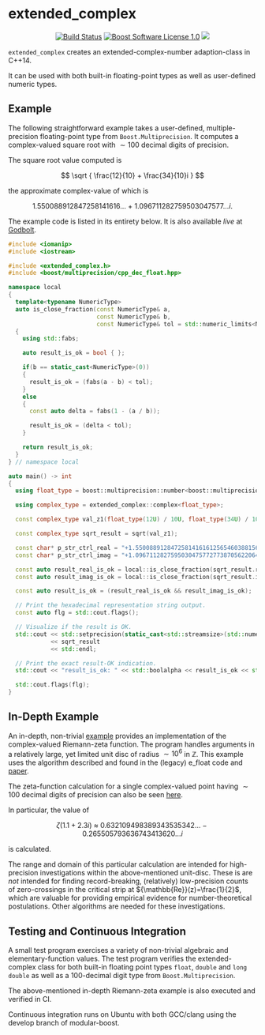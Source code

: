 extended_complex
==================

<p align="center">
    <a href="https://github.com/ckormanyos/extended_complex/actions">
        <img src="https://github.com/ckormanyos/extended_complex/actions/workflows/extended_complex.yml/badge.svg" alt="Build Status"></a>
    <a href="https://github.com/ckormanyos/extended_complex/blob/main/LICENSE_1_0.txt">
        <img src="https://img.shields.io/badge/license-BSL%201.0-blue.svg" alt="Boost Software License 1.0"></a>
    <a href="https://godbolt.org/z/4r3PqGGvW" alt="godbolt">
        <img src="https://img.shields.io/badge/try%20it%20on-godbolt-green" /></a>
</p>

`extended_complex` creates an extended-complex-number adaption-class in C++14.

It can be used with both built-in floating-point types as well as
user-defined numeric types.

## Example

The following straightforward example takes a user-defined,
multiple-precision floating-point type from `Boost.Multiprecision`.
It computes a complex-valued square root with
${\sim}100$ decimal digits of precision.

The square root value computed is

$$
\sqrt { \frac{12}{10} + \frac{34}{10}i }
$$

the approximate complex-value of which is

$$
1.550088912847258141616{\ldots}~{+}~1.096711282759503047577{\ldots}i{\text{.}}
$$

The example code is listed in its entirety below. It is also available _live_
at [Godbolt](https://godbolt.org/z/4r3PqGGvW).

```cpp
#include <iomanip>
#include <iostream>

#include <extended_complex.h>
#include <boost/multiprecision/cpp_dec_float.hpp>

namespace local
{
  template<typename NumericType>
  auto is_close_fraction(const NumericType& a,
                         const NumericType& b,
                         const NumericType& tol = std::numeric_limits<NumericType>::epsilon() * 64) noexcept -> bool
  {
    using std::fabs;

    auto result_is_ok = bool { };

    if(b == static_cast<NumericType>(0))
    {
      result_is_ok = (fabs(a - b) < tol);
    }
    else
    {
      const auto delta = fabs(1 - (a / b));

      result_is_ok = (delta < tol);
    }

    return result_is_ok;
  }
} // namespace local

auto main() -> int
{
  using float_type = boost::multiprecision::number<boost::multiprecision::cpp_dec_float<100>, boost::multiprecision::et_off>;

  using complex_type = extended_complex::complex<float_type>;

  const complex_type val_z1(float_type(12U) / 10U, float_type(34U) / 10U);

  const complex_type sqrt_result = sqrt(val_z1);

  const char* p_str_ctrl_real = "+1.5500889128472581416161256546038815669761567486848749301860666965618993040312647033986371788677357208";
  const char* p_str_ctrl_imag = "+1.096711282759503047577277387056220643003106823143745046422869808875853261131777962620301480493467395";

  const auto result_real_is_ok = local::is_close_fraction(sqrt_result.real(), float_type(p_str_ctrl_real));
  const auto result_imag_is_ok = local::is_close_fraction(sqrt_result.imag(), float_type(p_str_ctrl_imag));

  const auto result_is_ok = (result_real_is_ok && result_imag_is_ok);

  // Print the hexadecimal representation string output.
  const auto flg = std::cout.flags();

  // Visualize if the result is OK.
  std::cout << std::setprecision(static_cast<std::streamsize>(std::numeric_limits<float_type>::digits10))
            << sqrt_result
            << std::endl;

  // Print the exact result-OK indication.
  std::cout << "result_is_ok: " << std::boolalpha << result_is_ok << std::endl;

  std::cout.flags(flg);
}
```

## In-Depth Example

An in-depth, non-trivial [example](https://github.com/ckormanyos/extended_complex/blob/main/example.cpp)
provides an implementation of the complex-valued Riemann-zeta function.
The program handles arguments in a relatively large, yet limited
unit disc of radius ${\sim}10^{6}$ in ${\mathbb{Z}}$.
This example uses the algorithm described and found in
the (legacy) e_float code and [paper](https://doi.acm.org/10.1145/1916461.1916469).

The zeta-function calculation for a single complex-valued point having ${\sim}100$
decimal digits of precision can also be seen
[here](https://godbolt.org/z/oxs6Mddn9).

In particular, the value of

$${\zeta}(1.1 + 2.3i)~{\approx}~0.632109498389343535342{\ldots} - 0.265505793636743413620 {\ldots} i$$

is calculated.

The range and domain of this particular calculation are intended
for high-precision investigations within the above-mentioned unit-disc.
These is are _not_ intended for finding record-breaking,
(relatively) low-precision counts of zero-crossings
in the critical strip at ${\mathbb{Re}}(z)=\frac{1}{2}$,
which are valuable for providing
empirical evidence for number-theoretical postulations.
Other algorithms are needed for these investigations.

## Testing and Continuous Integration

A small test program exercises a variety of non-trivial
algebraic and elementary-function values. The test program verifies
the extended-complex class for both built-in floating point types
`float`, `double` and `long double` as well as a $100$-decimal digit type
from `Boost.Multiprecision`.

The above-mentioned in-depth Riemann-zeta example is also executed
and verified in CI.

Continuous integration runs on Ubuntu with both GCC/clang using
the develop branch of modular-boost.
